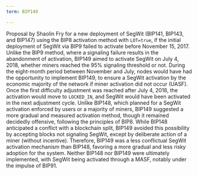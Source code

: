 ```yaml
---
term: BIP149

---
```

Proposal by Shaolin Fry for a new deployment of SegWit (BIP141, BIP143, and BIP147) using the BIP8 activation method with `LOT=true`, if the initial deployment of SegWit via BIP9 failed to activate before November 15, 2017. Unlike the BIP9 method, where a signaling failure results in the abandonment of activation, BIP149 aimed to activate SegWit on July 4, 2018, whether miners reached the 95% signaling threshold or not. During the eight-month period between November and July, nodes would have had the opportunity to implement BIP149, to ensure a SegWit activation by the economic majority of the network if miner activation did not occur (UASF). Once the first difficulty adjustment was reached after July 4, 2018, the activation would move to `LOCKED_IN`, and SegWit would have been activated in the next adjustment cycle. Unlike BIP148, which planned for a SegWit activation enforced by users or a majority of miners, BIP149 suggested a more gradual and measured activation method, though it remained decidedly offensive, following the principles of BIP8. While BIP148 anticipated a conflict with a blockchain split, BIP149 avoided this possibility by accepting blocks not signaling SegWit, except by deliberate action of a miner (without incentive). Therefore, BIP149 was a less conflictual SegWit activation mechanism than BIP148, favoring a more gradual and less risky adoption for the system. Neither BIP148 nor BIP149 were ultimately implemented, with SegWit being activated through a MASF, notably under the impulse of BIP91.